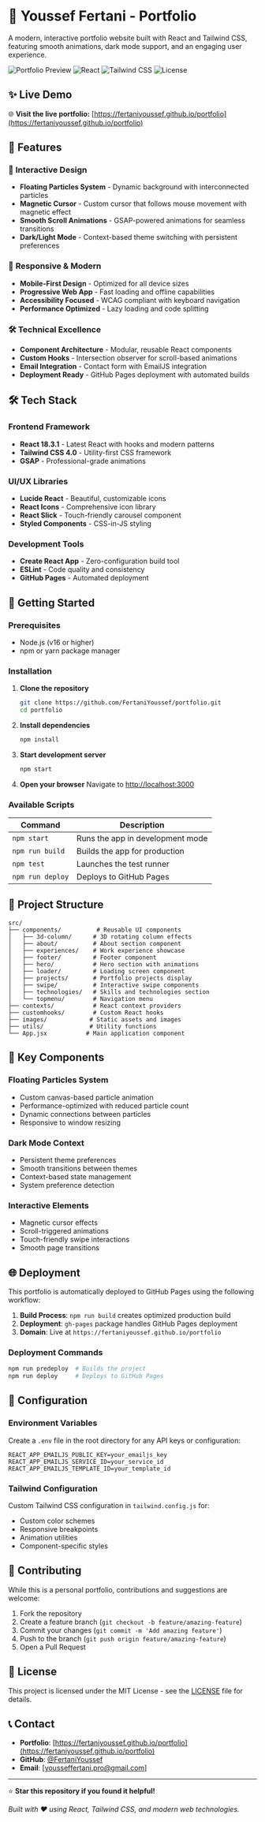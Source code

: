 # 🚀 Youssef Fertani - Portfolio

A modern, interactive portfolio website built with React and Tailwind CSS, featuring smooth animations, dark mode support, and an engaging user experience.

![Portfolio Preview](https://img.shields.io/badge/Status-Live-brightgreen)
![React](https://img.shields.io/badge/React-18.3.1-blue)
![Tailwind CSS](https://img.shields.io/badge/Tailwind-4.0.0-38B2AC)
![License](https://img.shields.io/badge/License-MIT-green)

## ✨ Live Demo

🌐 **Visit the live portfolio:** [https://fertaniyoussef.github.io/portfolio](https://fertaniyoussef.github.io/portfolio)

## 🎯 Features

### 🎨 **Interactive Design**
- **Floating Particles System** - Dynamic background with interconnected particles
- **Magnetic Cursor** - Custom cursor that follows mouse movement with magnetic effect
- **Smooth Scroll Animations** - GSAP-powered animations for seamless transitions
- **Dark/Light Mode** - Context-based theme switching with persistent preferences

### 📱 **Responsive & Modern**
- **Mobile-First Design** - Optimized for all device sizes
- **Progressive Web App** - Fast loading and offline capabilities
- **Accessibility Focused** - WCAG compliant with keyboard navigation
- **Performance Optimized** - Lazy loading and code splitting

### 🛠 **Technical Excellence**
- **Component Architecture** - Modular, reusable React components
- **Custom Hooks** - Intersection observer for scroll-based animations
- **Email Integration** - Contact form with EmailJS integration
- **Deployment Ready** - GitHub Pages deployment with automated builds

## 🛠 Tech Stack

### **Frontend Framework**
- **React 18.3.1** - Latest React with hooks and modern patterns
- **Tailwind CSS 4.0** - Utility-first CSS framework
- **GSAP** - Professional-grade animations

### **UI/UX Libraries**
- **Lucide React** - Beautiful, customizable icons
- **React Icons** - Comprehensive icon library
- **React Slick** - Touch-friendly carousel component
- **Styled Components** - CSS-in-JS styling

### **Development Tools**
- **Create React App** - Zero-configuration build tool
- **ESLint** - Code quality and consistency
- **GitHub Pages** - Automated deployment

## 🚀 Getting Started

### Prerequisites
- Node.js (v16 or higher)
- npm or yarn package manager

### Installation

1. **Clone the repository**
   ```bash
   git clone https://github.com/FertaniYoussef/portfolio.git
   cd portfolio
   ```

2. **Install dependencies**
   ```bash
   npm install
   ```

3. **Start development server**
   ```bash
   npm start
   ```

4. **Open your browser**
   Navigate to [http://localhost:3000](http://localhost:3000)

### Available Scripts

| Command | Description |
|---------|-------------|
| `npm start` | Runs the app in development mode |
| `npm run build` | Builds the app for production |
| `npm test` | Launches the test runner |
| `npm run deploy` | Deploys to GitHub Pages |

## 📁 Project Structure

```
src/
├── components/          # Reusable UI components
│   ├── 3d-column/      # 3D rotating column effects
│   ├── about/          # About section component
│   ├── experiences/    # Work experience showcase
│   ├── footer/         # Footer component
│   ├── hero/           # Hero section with animations
│   ├── loader/         # Loading screen component
│   ├── projects/       # Portfolio projects display
│   ├── swipe/          # Interactive swipe components
│   ├── technologies/   # Skills and technologies section
│   └── topmenu/        # Navigation menu
├── contexts/           # React context providers
├── customhooks/        # Custom React hooks
├── images/            # Static assets and images
├── utils/             # Utility functions
└── App.jsx           # Main application component
```

## 🎨 Key Components

### **Floating Particles System**
- Custom canvas-based particle animation
- Performance-optimized with reduced particle count
- Dynamic connections between particles
- Responsive to window resizing

### **Dark Mode Context**
- Persistent theme preferences
- Smooth transitions between themes
- Context-based state management
- System preference detection

### **Interactive Elements**
- Magnetic cursor effects
- Scroll-triggered animations
- Touch-friendly swipe interactions
- Smooth page transitions

## 🌐 Deployment

This portfolio is automatically deployed to GitHub Pages using the following workflow:

1. **Build Process**: `npm run build` creates optimized production build
2. **Deployment**: `gh-pages` package handles GitHub Pages deployment
3. **Domain**: Live at `https://fertaniyoussef.github.io/portfolio`

### Deployment Commands
```bash
npm run predeploy  # Builds the project
npm run deploy     # Deploys to GitHub Pages
```

## 🔧 Configuration

### Environment Variables
Create a `.env` file in the root directory for any API keys or configuration:

```env
REACT_APP_EMAILJS_PUBLIC_KEY=your_emailjs_key
REACT_APP_EMAILJS_SERVICE_ID=your_service_id
REACT_APP_EMAILJS_TEMPLATE_ID=your_template_id
```

### Tailwind Configuration
Custom Tailwind CSS configuration in `tailwind.config.js` for:
- Custom color schemes
- Responsive breakpoints
- Animation utilities
- Component-specific styles

## 🤝 Contributing

While this is a personal portfolio, contributions and suggestions are welcome:

1. Fork the repository
2. Create a feature branch (`git checkout -b feature/amazing-feature`)
3. Commit your changes (`git commit -m 'Add amazing feature'`)
4. Push to the branch (`git push origin feature/amazing-feature`)
5. Open a Pull Request

## 📄 License

This project is licensed under the MIT License - see the [LICENSE](LICENSE) file for details.

## 📞 Contact

- **Portfolio**: [https://fertaniyoussef.github.io/portfolio](https://fertaniyoussef.github.io/portfolio)
- **GitHub**: [@FertaniYoussef](https://github.com/FertaniYoussef)
- **Email**: [yousseffertani.pro@gmail.com]

---

⭐ **Star this repository if you found it helpful!**

*Built with ❤️ using React, Tailwind CSS, and modern web technologies.*
